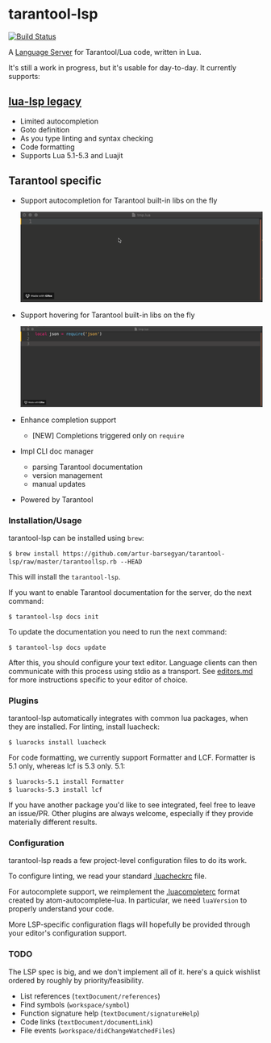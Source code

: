 # tarantool-lsp
[![Build Status](https://travis-ci.org/artur-barsegyan/tarantool-lsp.svg)](https://travis-ci.org/artur-barsegyan/tarantool-lsp)

A [Language Server][lsp] for Tarantool/Lua code, written in Lua.

[lsp]: https://github.com/Microsoft/language-server-protocol

It's still a work in progress, but it's usable for day-to-day. It currently
supports:

## [lua-lsp legacy][lua-lsp]

[lua-lsp]: https://github.com/Alloyed/lua-lsp

* Limited autocompletion
* Goto definition
* As you type linting and syntax checking
* Code formatting
* Supports Lua 5.1-5.3 and Luajit

## Tarantool specific
* Support autocompletion for Tarantool built-in libs on the fly

  ![Completion](./images/completion.gif)

* Support hovering for Tarantool built-in libs on the fly

  ![Hover](./images/hover.gif)

* Enhance completion support
  - [NEW] Completions triggered only on `require`

* Impl CLI doc manager

  * parsing Tarantool documentation
  * version management
  * manual updates

* Powered by Tarantool

### Installation/Usage

tarantool-lsp can be installed using `brew`:
```
$ brew install https://github.com/artur-barsegyan/tarantool-lsp/raw/master/tarantoollsp.rb --HEAD
```
This will install the `tarantool-lsp`.

If you want to enable Tarantool documentation for the server, do the next command:

```
$ tarantool-lsp docs init
```

To update the documentation you need to run the next command:

```
$ tarantool-lsp docs update
```

After this, you should configure your text editor. Language clients can then communicate with this process using stdio as a transport. See [editors.md](editors.md) for more instructions specific to your editor of choice.

### Plugins

tarantool-lsp automatically integrates with common lua packages, when they are
installed. For linting, install luacheck:
```
$ luarocks install luacheck
```
For code formatting, we currently support Formatter and LCF. Formatter is 5.1
only, whereas lcf is 5.3 only.
5.1:
```
$ luarocks-5.1 install Formatter
$ luarocks-5.3 install lcf
```
If you have another package you'd like to see integrated, feel free to leave an
issue/PR. Other plugins are always welcome, especially if they provide
materially different results.

### Configuration

tarantool-lsp reads a few project-level configuration files to do its work.

To configure linting, we read your standard [.luacheckrc][check] file.

For autocomplete support, we reimplement the [.luacompleterc][complete] format
created by atom-autocomplete-lua. In particular, we need `luaVersion` to
properly understand your code.

More LSP-specific configuration flags will hopefully be provided through your
editor's configuration support.

[complete]: https://github.com/dapetcu21/atom-autocomplete-lua#configuration
[check]: http://luacheck.readthedocs.io/en/stable/config.html

### TODO

The LSP spec is big, and we don't implement all of it. here's a
quick wishlist ordered by roughly by priority/feasibility.

* List references (`textDocument/references`)
* Find symbols (`workspace/symbol`)
* Function signature help (`textDocument/signatureHelp`)
* Code links (`textDocument/documentLink`)
* File events (`workspace/didChangeWatchedFiles`)
